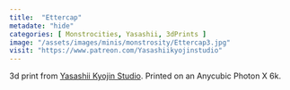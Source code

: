 ```yaml
---
title:  "Ettercap"
metadate: "hide"
categories: [ Monstrocities, Yasashii, 3dPrints ]
image: "/assets/images/minis/monstrosity/Ettercap3.jpg"
visit: "https://www.patreon.com/Yasashiikyojinstudio"
---
```

3d print from [Yasashii Kyojin Studio](https://www.patreon.com/Yasashiikyojinstudio). 
Printed on an Anycubic Photon X 6k.